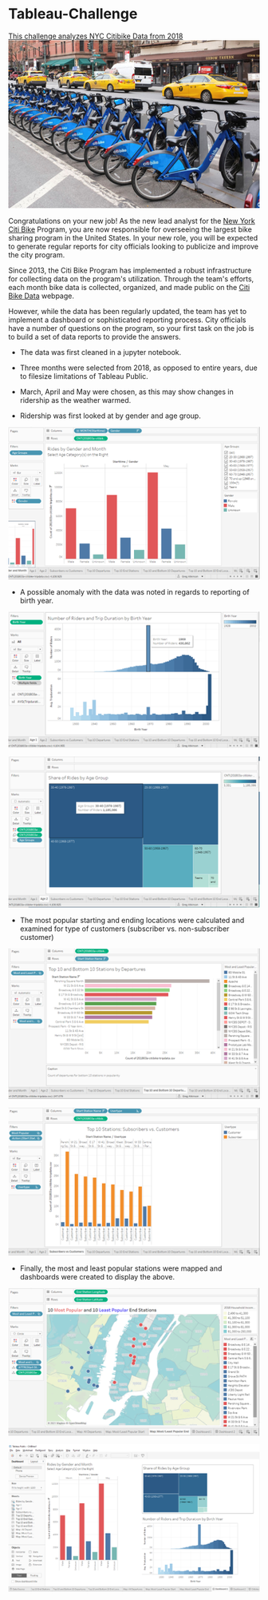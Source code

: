 # Tableau-Challenge
[This challenge analyzes NYC Citibike Data from 2018](https://public.tableau.com/profile/greg.atkinson1953#!/vizhome/CitiBikes1_16129727353650/RidesbyGenderandMonth)
![Citi-Bikes](Images/citibike2.jpg)

Congratulations on your new job! As the new lead analyst for the [New York Citi Bike](https://en.wikipedia.org/wiki/Citi_Bike) Program, you are now responsible for overseeing the largest bike sharing program in the United States. In your new role, you will be expected to generate regular reports for city officials looking to publicize and improve the city program.

Since 2013, the Citi Bike Program has implemented a robust infrastructure for collecting data on the program's utilization. Through the team's efforts, each month bike data is collected, organized, and made public on the [Citi Bike Data](https://www.citibikenyc.com/system-data) webpage.

However, while the data has been regularly updated, the team has yet to implement a dashboard or sophisticated reporting process. City officials have a number of questions on the program, so your first task on the job is to build a set of data reports to provide the answers.

* The data was first cleaned in a jupyter notebook.
* Three months were selected from 2018, as opposed to entire years, due to filesize limitations of Tableau Public.  
* March, April and May were chosen, as this may show changes in ridership as the weather warmed.

* Ridership was first looked at by gender and age group.

![Image1](Images/1_Gender_month.png)

* A possible anomaly with the data was noted in regards to reporting of birth year.
 
![Images](Images/2_Duration_and_year.png)

![Image3](Images/3_Share_by_group.png)

* The most popular starting and ending locations were calculated and examined for type of customers (subscriber vs. non-subscriber customer)

![Image4](Images/7_Top_vs_Bottom.png)

![Image5](Images/4_Subscribers_Customers.png)

* Finally, the most and least popular stations were mapped and dashboards were created to display the above.

![Image6](Images/8_Map1.png)

![Image7](Images/9_Dashboard.png)



